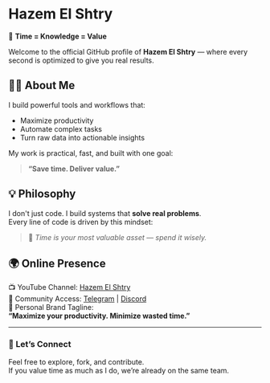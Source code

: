 # Hazem El Shtry

🚀 **Time = Knowledge = Value**

Welcome to the official GitHub profile of **Hazem El Shtry** — where every second is optimized to give you real results.

## 👨‍💻 About Me
I build powerful tools and workflows that:
- Maximize productivity
- Automate complex tasks
- Turn raw data into actionable insights

My work is practical, fast, and built with one goal:  
> **“Save time. Deliver value.”**

## 💡 Philosophy
I don't just code. I build systems that **solve real problems**.  
Every line of code is driven by this mindset:

> 🎯 *Time is your most valuable asset — spend it wisely.*

## 🌍 Online Presence
📺 YouTube Channel: [Hazem El Shtry](https://youtube.com/@HazemElShtry)  
📣 Community Access: [Telegram](https://t.me/+6yxkgqNV4_czM2U0) | [Discord](https://discord.gg/e2w46k4uC6)  
🧠 Personal Brand Tagline:  
**“Maximize your productivity. Minimize wasted time.”**

---

### 🔎 Let’s Connect
Feel free to explore, fork, and contribute.  
If you value time as much as I do, we’re already on the same team.
